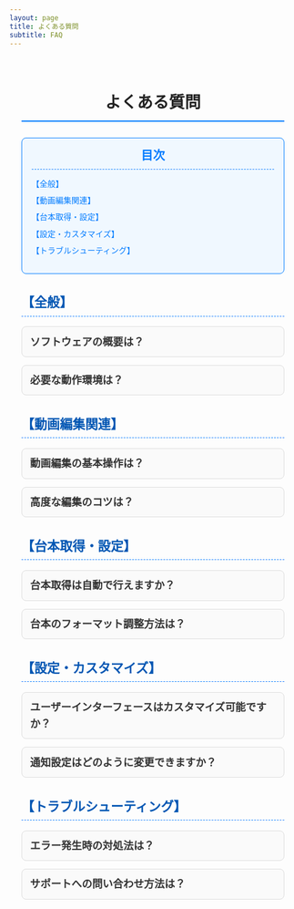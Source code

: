 ```yaml
---
layout: page
title: よくある質問
subtitle: FAQ
---
```


<style>
  /* Google Fonts の読み込み */
  @import url('https://fonts.googleapis.com/css2?family=Roboto:wght@400;500;700&display=swap');

  /* 全体の基本設定 */
  .page-content {
    font-family: 'Roboto', sans-serif;
    max-width: 900px;
    margin: 0 auto;
    padding: 1.5em;
    color: #333;
    line-height: 1.6;
  }
  /* セクション見出し */
  h2.section-title {
    text-align: center;
    font-size: 2em;
    margin-bottom: 1em;
    color: #222;
    border-bottom: 2px solid #007BFF;
    padding-bottom: 0.3em;
  }
  h3.category-title {
    font-size: 1.6em;
    color: #0056b3;
    margin-top: 1.5em;
    margin-bottom: 0.8em;
    padding-bottom: 0.2em;
    border-bottom: 1px dashed #007BFF;
  }
  /* 目次 (TOC) */
  .toc {
    background: #f0f8ff;
    border: 1px solid #007BFF;
    border-radius: 8px;
    padding: 1em 1.2em;
    margin-bottom: 2em;
  }
  .toc h3 {
    margin: 0;
    font-size: 1.5em;
    color: #007BFF;
    border-bottom: 1px dashed #007BFF;
    padding-bottom: 0.3em;
    text-align: center;
  }
  .toc ul {
    list-style: none;
    padding-left: 0;
    margin-top: 1em;
  }
  .toc li {
    margin: 0.5em 0;
  }
  .toc a {
    text-decoration: none;
    color: #007BFF;
    font-weight: 500;
    transition: color 0.3s ease;
  }
  .toc a:hover {
    color: #0056b3;
    text-decoration: underline;
  }
  /* FAQ アイテム (アコーディオン) */
  details.faq-item {
    border: 1px solid #ddd;
    border-radius: 8px;
    padding: 0.8em 1em;
    margin-bottom: 1em;
    background: #fafafa;
  }
  details.faq-item[open] {
    box-shadow: 0 2px 8px rgba(0,0,0,0.1);
  }
  summary.faq-question {
    font-size: 1.3em;
    font-weight: 700;
    cursor: pointer;
    outline: none;
    list-style: none;
  }
  summary.faq-question::-webkit-details-marker {
    display: none;
  }
  .faq-answer {
    margin-top: 0.8em;
    padding-left: 1em;
    border-left: 3px solid #007BFF;
  }
</style>

<div class="page-content">
  <h2 class="section-title">よくある質問</h2>

  <!-- 目次 (TOC) -->
  <div class="toc">
    <h3>目次</h3>
    <ul>
      <li><a href="#general">【全般】</a></li>
      <li><a href="#video">【動画編集関連】</a></li>
      <li><a href="#script">【台本取得・設定】</a></li>
      <li><a href="#custom">【設定・カスタマイズ】</a></li>
      <li><a href="#trouble">【トラブルシューティング】</a></li>
    </ul>
  </div>

  <!-- 【全般】 -->
  <h3 id="general" class="category-title">【全般】</h3>
  <details class="faq-item">
    <summary class="faq-question">ソフトウェアの概要は？</summary>
    <div class="faq-answer">
      <p>
        ゆっくりまとめプロセッサーは、動画編集の半自動化を実現するツールです。  
        ゆっくりまとめ系の運営実績を活かし、台本・画像・スレッド情報を瞬時に取得し、効率的な動画制作をサポートします。
      </p>
    </div>
  </details>
  <details class="faq-item">
    <summary class="faq-question">必要な動作環境は？</summary>
    <div class="faq-answer">
      <p>
        推奨環境は Windows 10 以上または macOS 10.15 以上です。  
        また、最新のブラウザや動画編集ソフトがインストールされていることが望ましいです。
      </p>
    </div>
  </details>

  <!-- 【動画編集関連】 -->
  <h3 id="video" class="category-title">【動画編集関連】</h3>
  <details class="faq-item">
    <summary class="faq-question">動画編集の基本操作は？</summary>
    <div class="faq-answer">
      <p>
        基本操作として、動画のトリミング、結合、テキスト挿入などがあり、直感的なUIで操作できます。
      </p>
    </div>
  </details>
  <details class="faq-item">
    <summary class="faq-question">高度な編集のコツは？</summary>
    <div class="faq-answer">
      <p>
        エフェクトの適用や色調補正など、各種フィルターとテンプレートを活用すると、よりプロフェッショナルな仕上がりになります。
      </p>
    </div>
  </details>

  <!-- 【台本取得・設定】 -->
  <h3 id="script" class="category-title">【台本取得・設定】</h3>
  <details class="faq-item">
    <summary class="faq-question">台本取得は自動で行えますか？</summary>
    <div class="faq-answer">
      <p>
        はい、サイトやまとめ掲示板から台本を自動で取得し、動画編集に利用できる形式に整形します。  
        取得先は設定でカスタマイズ可能です。
      </p>
    </div>
  </details>
  <details class="faq-item">
    <summary class="faq-question">台本のフォーマット調整方法は？</summary>
    <div class="faq-answer">
      <p>
        台本の不要部分の削除、改行・インデントの調整などを自動化し、動画編集に最適なフォーマットに整えます。
      </p>
    </div>
  </details>

  <!-- 【設定・カスタマイズ】 -->
  <h3 id="custom" class="category-title">【設定・カスタマイズ】</h3>
  <details class="faq-item">
    <summary class="faq-question">ユーザーインターフェースはカスタマイズ可能ですか？</summary>
    <div class="faq-answer">
      <p>
        はい、配色、レイアウト、フォントサイズなどを設定画面から自由にカスタマイズできます。
      </p>
    </div>
  </details>
  <details class="faq-item">
    <summary class="faq-question">通知設定はどのように変更できますか？</summary>
    <div class="faq-answer">
      <p>
        通知は、メールやプッシュ通知などのオプションを、設定画面からオン／オフできます。
      </p>
    </div>
  </details>

  <!-- 【トラブルシューティング】 -->
  <h3 id="trouble" class="category-title">【トラブルシューティング】</h3>
  <details class="faq-item">
    <summary class="faq-question">エラー発生時の対処法は？</summary>
    <div class="faq-answer">
      <p>
        エラーメッセージに従ってシステムの再起動や設定の見直しを行ってください。解決しない場合はサポートへお問い合わせください。
      </p>
    </div>
  </details>
  <details class="faq-item">
    <summary class="faq-question">サポートへの問い合わせ方法は？</summary>
    <div class="faq-answer">
      <p>
        お問い合わせは当サイトのお問い合わせフォームまたは直接メール（fujita.otm@gmail.com）で受け付けています。
      </p>
    </div>
  </details>

</div>
